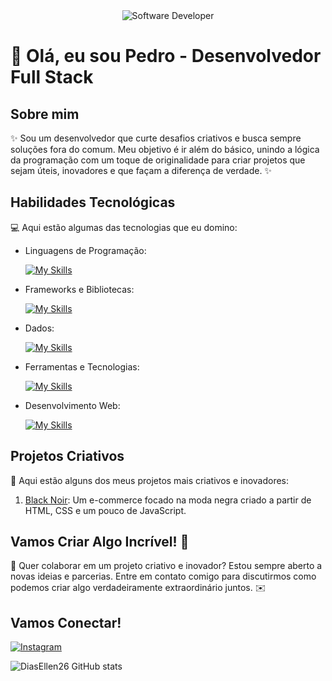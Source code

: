 <div align="center">
  <img src="https://i.pinimg.com/originals/0f/25/e4/0f25e4668c1c7740b5ed41835339d67f.gif" alt="Software Developer">
</div>

# 🚀 Olá, eu sou Pedro - Desenvolvedor Full Stack 

## Sobre mim

✨ Sou um desenvolvedor que curte desafios criativos e busca sempre soluções fora do comum. Meu objetivo é ir além do básico, unindo a lógica da programação com um toque de originalidade para criar projetos que sejam úteis, inovadores e que façam a diferença de verdade. ✨

## Habilidades Tecnológicas

💻 Aqui estão algumas das tecnologias que eu domino:

-  Linguagens de Programação: 

    [![My Skills](https://skillicons.dev/icons?i=python)](https://skillicons.dev)
- Frameworks e Bibliotecas: 

    [![My Skills](https://skillicons.dev/icons?i=flask)](https://skillicons.dev)
- Dados: 

    [![My Skills](https://skillicons.dev/icons?i=mysql,sqlite3)](https://skillicons.dev)
- Ferramentas e Tecnologias: 

    [![My Skills](https://skillicons.dev/icons?i=git,github,visualstudiocode)](https://skillicons.dev)
- Desenvolvimento Web:

    [![My Skills](https://skillicons.dev/icons?i=html,css)](https://skillicons.dev) 
## Projetos Criativos

🎨 Aqui estão alguns dos meus projetos mais criativos e inovadores:

1. [Black Noir](https://github.com/riberokk/ProjetoWebSite-BlackNoir): Um e-commerce focado na moda negra criado a partir de HTML, CSS e um pouco de JavaScript.

## Vamos Criar Algo Incrível! 💫

💬 Quer colaborar em um projeto criativo e inovador? Estou sempre aberto a novas ideias e parcerias. Entre em contato comigo para discutirmos como podemos criar algo verdadeiramente extraordinário juntos. ✉️

## Vamos Conectar!

[![Instagram](https://img.shields.io/badge/-{riberokk}-purple?style=flat-square&logo=Instagram&logoColor=white&link={Link})]({Link})

![DiasEllen26 GitHub stats](https://github-readme-stats.vercel.app/api?username=riberokk\&rank_icon=percentile)
